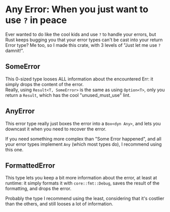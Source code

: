 # Any Error: When you just want to use `?` in peace
Ever wanted to do like the cool kids and use `?` to handle your errors,
but Rust keeps bugging you that your error types can't be cast into your return Error type?
Me too, so I made this crate, with 3 levels of "Just let me use `?` damnit!".

## SomeError
This 0-sized type looses ALL information about the encountered Err:
it simply drops the content of the error.  
Really, using `Result<T, SomeError>` is the same as using `Option<T>`, only you return a `Result`,
which has the cool "unused_must_use" lint.

## AnyError
This error type really just boxes the error into a `Box<dyn Any>`,
and lets you downcast it when you need to recover the error.

If you need something more complex than "Some Error happened",
and all your error types implement `Any` (which most types do),
I recommend using this one.

## FormattedError
This type lets you keep a bit more information about the error, at least at runtime:
it simply formats it with `core::fmt::Debug`, saves the result of the formatting, and drops the error.

Probably the type I recommend using the least, considering that it's costlier than the others,
and still looses a lot of information.  